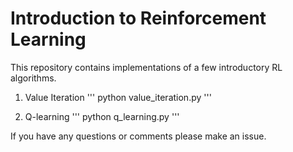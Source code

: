 # Introduction to Reinforcement Learning

This repository contains implementations of a few introductory RL algorithms.

1. Value Iteration
'''
python value_iteration.py
'''

2. Q-learning
'''
python q_learning.py
'''

If you have any questions or comments please make an issue.
